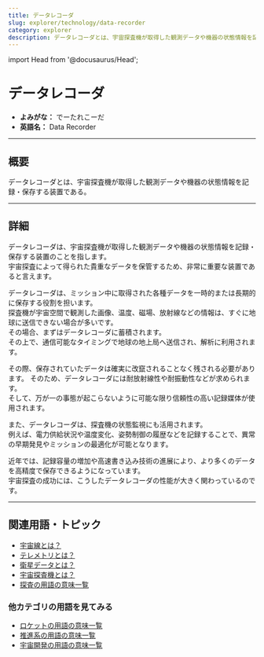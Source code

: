 ```yaml
---
title: データレコーダ
slug: explorer/technology/data-recorder
category: explorer
description: データレコーダとは、宇宙探査機が取得した観測データや機器の状態情報を記録・保存する装置である。
---
```


import Head from '@docusaurus/Head';

<Head>
  <script type="application/ld+json">
    {`{
      "@context": "https://schema.org",
      "@type": "DefinedTerm",
      "name": "データレコーダ",
      "inDefinedTermSet": "https://www.space-portal.org",
      "termCode": "explorer/technology/data-recorder",
      "description": "データレコーダとは、宇宙探査機が取得した観測データや機器の状態情報を記録・保存する装置である。",
      "url": "https://www.space-portal.org/docs/explorer/technology/data-recorder"
    }`}
  </script>
</Head>

# データレコーダ

- **よみがな：** でーたれこーだ  
- **英語名：** Data Recorder  

---

## 概要

データレコーダとは、宇宙探査機が取得した観測データや機器の状態情報を記録・保存する装置である。

---

## 詳細

データレコーダは、宇宙探査機が取得した観測データや機器の状態情報を記録・保存する装置のことを指します。  
宇宙探査によって得られた貴重なデータを保管するため、非常に重要な装置であると言えます。  

データレコーダは、ミッション中に取得された各種データを一時的または長期的に保存する役割を担います。  
探査機が宇宙空間で観測した画像、温度、磁場、放射線などの情報は、すぐに地球に送信できない場合が多いです。  
その場合、まずはデータレコーダに蓄積されます。  
その上で、通信可能なタイミングで地球の地上局へ送信され、解析に利用されます。  

その際、保存されていたデータは確実に改竄されることなく残される必要があります。
そのため、データレコーダには耐放射線性や耐振動性などが求められます。  
そして、万が一の事態が起こらないように可能な限り信頼性の高い記録媒体が使用されます。  

また、データレコーダは、探査機の状態監視にも活用されます。  
例えば、電力供給状況や温度変化、姿勢制御の履歴などを記録することで、異常の早期発見やミッションの最適化が可能となります。  

近年では、記録容量の増加や高速書き込み技術の進展により、より多くのデータを高精度で保存できるようになっています。  
宇宙探査の成功には、こうしたデータレコーダの性能が大きく関わっているのです。

---

## 関連用語・トピック

- [宇宙線とは？](/environment/cosmic-rays)
- [テレメトリとは？](/communication/system/telemetry)
- [衛星データとは？](/satellite/system/satellite-data)
- [宇宙探査機とは？](/explorer/space-probe)
- [探査の用語の意味一覧](/category/explorer)

### 他カテゴリの用語を見てみる
- [ロケットの用語の意味一覧](/category/rocket)
- [推進系の用語の意味一覧](/category/propulsion)
- [宇宙開発の用語の意味一覧](/category/glossary)